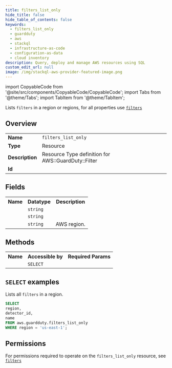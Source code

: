 ```yaml
---
title: filters_list_only
hide_title: false
hide_table_of_contents: false
keywords:
  - filters_list_only
  - guardduty
  - aws
  - stackql
  - infrastructure-as-code
  - configuration-as-data
  - cloud inventory
description: Query, deploy and manage AWS resources using SQL
custom_edit_url: null
image: /img/stackql-aws-provider-featured-image.png
---
```


import CopyableCode from '@site/src/components/CopyableCode/CopyableCode';
import Tabs from '@theme/Tabs';
import TabItem from '@theme/TabItem';

Lists <code>filters</code> in a region or regions, for all properties use <a href="/services/serviceName/filters/"><code>filters</code></a>

## Overview
<table>
<tbody>
<tr><td><b>Name</b></td><td><code>filters_list_only</code></td></tr>
<tr><td><b>Type</b></td><td>Resource</td></tr>
<tr><td><b>Description</b></td><td>Resource Type definition for AWS::GuardDuty::Filter</td></tr>
<tr><td><b>Id</b></td><td><CopyableCode code="aws.guardduty.filters_list_only" /></td></tr>
</tbody>
</table>

## Fields
<table>
<tbody>
<tr><th>Name</th><th>Datatype</th><th>Description</th></tr><tr><td><CopyableCode code="detector_id" /></td><td><code>string</code></td><td></td></tr>
<tr><td><CopyableCode code="name" /></td><td><code>string</code></td><td></td></tr>
<tr><td><CopyableCode code="region" /></td><td><code>string</code></td><td>AWS region.</td></tr>
</tbody>
</table>

## Methods

<table>
<tbody>
  <tr>
    <th>Name</th>
    <th>Accessible by</th>
    <th>Required Params</th>
  </tr>
  <tr>
    <td><CopyableCode code="list_resources" /></td>
    <td><code>SELECT</code></td>
    <td><CopyableCode code="region" /></td>
  </tr>
</tbody>
</table>

## `SELECT` examples
Lists all <code>filters</code> in a region.
```sql
SELECT
region,
detector_id,
name
FROM aws.guardduty.filters_list_only
WHERE region = 'us-east-1';
```


## Permissions

For permissions required to operate on the <code>filters_list_only</code> resource, see <a href="/services/guardduty/filters/#permissions"><code>filters</code></a>


